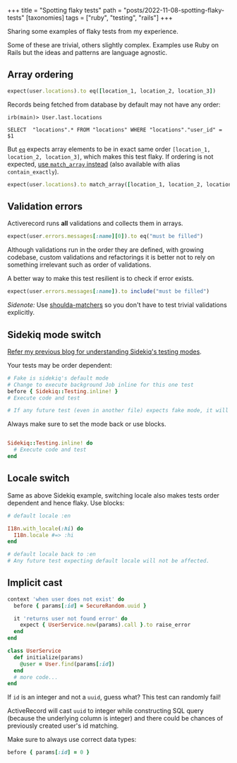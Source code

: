 +++
title = "Spotting flaky tests"
path = "posts/2022-11-08-spotting-flaky-tests"
[taxonomies]
tags = ["ruby", "testing", "rails"]
+++

Sharing some examples of flaky tests from my experience.

<!-- more -->

Some of these are trivial, others slightly complex. Examples use Ruby on Rails but the ideas and patterns are language agnostic.

## Array ordering

```ruby
expect(user.locations).to eq([location_1, location_2, location_3])
```

Records being fetched from database by default may not have any order:

```
irb(main)> User.last.locations

SELECT  "locations".* FROM "locations" WHERE "locations"."user_id" = $1
```

But [`eq`][1] expects array elements to be in exact same order `[location_1, location_2, location_3]`, which makes this test flaky.
If ordering is not expected, [use `match_array` instead][2] (also available with alias `contain_exactly`).

```ruby
expect(user.locations).to match_array([location_1, location_2, location_3])
```

## Validation errors

Activerecord runs **all** validations and collects them in arrays.

```ruby
expect(user.errors.messages[:name][0]).to eq("must be filled")
```

Although validations run in the order they are defined, with growing codebase, custom validations and refactorings
it is better not to rely on something irrelevant such as order of validations.

A better way to make this test resilient is to check if error exists.

```ruby
expect(user.errors.messages[:name]).to include("must be filled")
```

_Sidenote:_ Use [shoulda-matchers][3] so you don't have to test trivial validations explicitly.

## Sidekiq mode switch

[Refer my previous blog for understanding Sidekiq's testing modes][4].

Your tests may be order dependent:

```ruby
# Fake is sidekiq's default mode
# Change to execute background Job inline for this one test
before { Sidekiq::Testing.inline! }
# Execute code and test

# If any future test (even in another file) expects fake mode, it will fail.
```

Always make sure to set the mode back or use blocks.

```ruby

Sidekiq::Testing.inline! do
  # Execute code and test
end
```

## Locale switch

Same as above Sidekiq example, switching locale also makes tests order dependent and hence flaky. Use blocks:

```ruby
# default locale :en

I18n.with_locale(:hi) do
  I18n.locale #=> :hi
end

# default locale back to :en
# Any future test expecting default locale will not be affected.
```

## Implicit cast

```ruby
context 'when user does not exist' do
  before { params[:id] = SecureRandom.uuid }

  it 'returns user not found error' do
    expect { UserService.new(params).call }.to raise_error
  end
end

class UserService
  def initialize(params)
    @user = User.find(params[:id])
  end
  # more code...
end
```

If `id` is an integer and not a `uuid`, guess what? This test can randomly fail!

ActiveRecord will cast `uuid` to integer while constructing SQL query (because the underlying column is integer)
and there could be chances of previously created user's id matching.

Make sure to always use correct data types:

```ruby
before { params[:id] = 0 }
```

[1]: https://relishapp.com/rspec/rspec-expectations/docs/built-in-matchers/equality-matchers
[2]: https://relishapp.com/rspec/rspec-expectations/docs/built-in-matchers/contain-exactly-matcher
[3]: https://github.com/thoughtbot/shoulda-matchers
[4]: http://127.0.0.1:1111/posts/2021-10-23-complete-testing-sidekiq/

